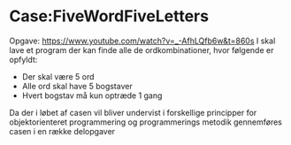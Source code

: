 # Case:FiveWordFiveLetters
Opgave: https://www.youtube.com/watch?v=_-AfhLQfb6w&t=860s
I skal lave et program der kan finde alle de ordkombinationer, hvor følgende er opfyldt:
- Der skal være 5 ord
- Alle ord skal have 5 bogstaver
- Hvert bogstav må kun optræde 1 gang

Da der i løbet af casen vil bliver undervist i forskellige principper for objektorienteret programmering og programmerings metodik gennemføres casen i en række delopgaver



